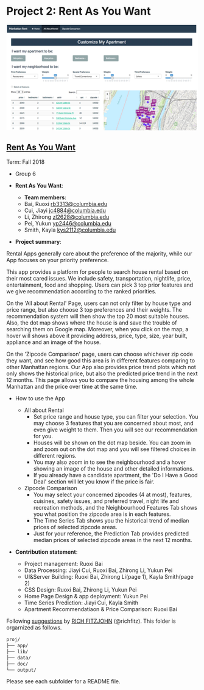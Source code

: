 # Project 2: Rent As You Want

![image](doc/overview.png)

## [Rent As You Want](https://ovo-ovo.shinyapps.io/RentManhattan/)
Term: Fall 2018

+ Group 6 
+ **Rent As You Want**: 
	+ **Team members**: 
	+ Bai, Ruoxi  rb3313@columbia.edu
	+ Cui, Jiayi  jc4884@columbia.edu
	+ Li, Zhirong  zl2628@columbia.edu
	+ Pei, Yukun  yp2446@columbia.edu
	+ Smith, Kayla kys2112@columbia.edu

+ **Project summary**: 

Rental Apps generally care about the preference of the majority, while our App focuses on your priority preference.

This app provides a platform for people to search house rental based on their most cared issues. We include safety, transportation, nightlife, price, entertainment, food and shopping. Users can pick 3 top prior features and we give recommendation according to the ranked priorities.

On the 'All about Rental' Page, users can not only filter by house type and price range, but also choose 3 top preferences and their weights. The recommendation system will then show the top 20 most suitable houses. Also, the dot map shows where the house is and save the trouble of searching them on Google map. Moreover, when you click on the map, a hover will shows above it providing address, price, type, size, year built, appliance and an image of the house.

On the 'Zipcode Comparison' page, users can choose whichever zip code they want, and see how good this area is in different features comparing to other Manhattan regions. Our App also provides price trend plots which not only shows the historical price, but also the predicted price trend in the next 12 months. This page allows you to compare the housing among the whole Manhattan and the price over time at the same time.

+ How to use the App
	+ All about Rental
		+ Set price range and house type, you can filter your selection. You may choose 3 features that you are concerned about most, and even give weight to them. Then you will see our recommendation for you.
  		+ Houses will be shown on the dot map beside. You can zoom in and zoom out on the dot map and you will see filtered choices in different regions.
		+ You may also zoom in to see the neighbourhood and a hover showing an image of the house and other detailed informations.
		+ If you already have a candidate apartment, the 'Do I Have a Good Deal' section will let you know if the price is fair.
	+ Zipcode Comparison
		+ You may select your concerned zipcodes (4 at most), features, cuisines, safety issues, and preferred travel, night life and recreation methods, and the Neighbourhood Features Tab shows you what position the zipcode area is in each features.
		+ The Time Series Tab shows you the historical trend of median prices of selected zipcode areas.
		+ Just for your reference, the Prediction Tab provides predicted median prices of selected zipcode areas in the next 12 months.

+ **Contribution statement**: 

	+ Project management: Ruoxi Bai
	+ Data Processing: Jiayi Cui, Ruoxi Bai, Zhirong Li, Yukun Pei
	+ UI&Server Building: Ruoxi Bai, Zhirong Li(page 1), Kayla Smith(page 2)
	+ CSS Design: Ruoxi Bai, Zhirong Li, Yukun Pei
	+ Home Page Design & app deployment: Yukun Pei
	+ Time Series Prediction: Jiayi Cui, Kayla Smith
	+ Apartment Recommendatiaon & Price Comparison: Ruoxi Bai


Following [suggestions](http://nicercode.github.io/blog/2013-04-05-projects/) by [RICH FITZJOHN](http://nicercode.github.io/about/#Team) (@richfitz). This folder is orgarnized as follows.

```
proj/
├── app/
├── lib/
├── data/
├── doc/
└── output/
```

Please see each subfolder for a README file.

